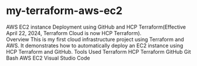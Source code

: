 # my-terraform-aws-ec2
AWS EC2 instance Deployment using GitHub and HCP Terraform(Effective April 22, 2024, Terraform Cloud is now HCP Terraform).
<br>
Overview
This is my first cloud infrastructure project using Terraform and AWS. It demonstrates how to automatically deploy an EC2 instance using HCP Terraform and GitHub.
Tools Used
Terraform
HCP Terraform
GitHub
Git Bash
AWS EC2
Visual Studio Code













